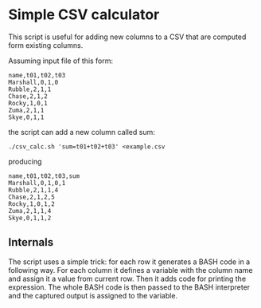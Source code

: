 # Simple CSV calculator

This script is useful for adding new columns to a CSV that
are computed form existing columns.

Assuming input file of this form:

```
name,t01,t02,t03
Marshall,0,1,0
Rubble,2,1,1
Chase,2,1,2
Rocky,1,0,1
Zuma,2,1,1
Skye,0,1,1
```

the script can add a new column called sum:

```shell
./csv_calc.sh 'sum=t01+t02+t03' <example.csv
```

producing

```
name,t01,t02,t03,sum
Marshall,0,1,0,1
Rubble,2,1,1,4
Chase,2,1,2,5
Rocky,1,0,1,2
Zuma,2,1,1,4
Skye,0,1,1,2
```

## Internals

The script uses a simple trick: for each row it generates a BASH code in a
following way. For each column it defines a variable with the column name and
assign it a value from current row. Then it adds code for printing the
expression. The whole BASH code is then passed to the BASH interpreter and the
captured output is assigned to the variable.
